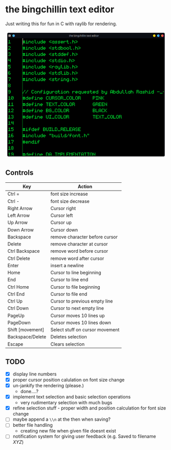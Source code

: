 # the bingchillin text editor

Just writing this for fun in C with raylib for rendering.

![image](screenshot.png)

## Controls


|Key             |Action                         |
|----------------|-------------------------------|
|Ctrl =          |font size increase             |
|Ctrl -          |font size decrease             |
|Right Arrow     |Cursor right                   |
|Left Arrow      |Cursor left                    |
|Up Arrow        |Cursor up                      |
|Down Arrow      |Cursor down                    |
|Backspace       |remove character before cursor |
|Delete          |remove character at cursor     |
|Ctrl Backspace  |remove word before cursor      |
|Ctrl Delete     |remove word after cursor       |
|Enter           |insert a newline               |
|Home            |Cursor to line beginning       |
|End             |Cursor to line end             |
|Ctrl Home       |Cursor to file beginning       |
|Ctrl End        |Cursor to file end             |
|Ctrl Up         |Cursor to previous empty line  |
|Ctrl Down       |Cursor to next empty line      |
|PageUp          |Cursor moves 10 lines up       |
|PageDown        |Cursor moves 10 lines down     |
|Shift \[movement]|Select stuff on cursor movement|
|Backspace/Delete|Deletes selection              |
|Escape          |Clears selection               |

## TODO

- [x] display line numbers
- [x] proper cursor position calulation on font size change
- [x] un-jankify the rendering (please.)
  - done....?
- [x] implement text selection and basic selection operations
  - very rudimentary selection with much bugs
- [x] refine selection stuff - proper width and position calculation for font size change
- [ ] maybe append a `\\n` at the then when saving?
- [ ] better file handling
  - creating new file when given file doesnt exist
- [ ] notification system for giving user feedback (e.g. Saved to filename *XYZ*)
